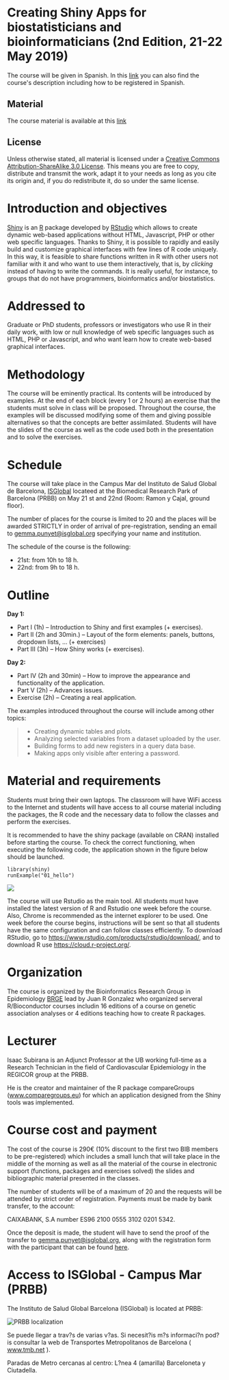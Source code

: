 # Creating Shiny Apps for biostatisticians and bioinformaticians (2nd Edition, 21-22 May 2019)


The course will be given in Spanish. In this [link](https://github.com/isglobal-brge/TeachingMaterials/blob/master/Shiny/Sniny_segunda_edicion.pdf) you can also find the course's description including how to be registered in Spanish. 

## Material 
The course material is available at this [link](https://github.com/isglobal-brge/shiny)


## License
 
Unless otherwise stated, all material is licensed under a
[Creative Commons Attribution-ShareAlike 3.0 License](http://creativecommons.org/licenses/by-sa/3.0/).
This means you are free to copy, distribute and transmit the work,
adapt it to your needs as long as you cite its origin and, if you do
redistribute it, do so under the same license.

# Introduction and objectives

[Shiny](http://shiny.rstudio.com) is an [R](http://www.r-project.org/) package developed by [RStudio](http://www.rstudio.com/) which allows to create dynamic web-based applications without HTML, Javascript, PHP or other web specific languages. Thanks to Shiny, it is possible to rapidly and easily build and customize graphical interfaces with few lines of R code uniquely. In this way, it is feasible to share functions written in R with other users not familiar with it and who want to use them interactively, that is, by _clicking_ instead of having to write the
commands. It is really useful, for instance, to groups that do not have programmers, bioinformatics and/or biostatistics.


# Addressed to 
Graduate or PhD students, professors or investigators who use R in their daily work, with low or null knowledge of web specific languages such as HTML, PHP or Javascript, and who want learn how to create web-based graphical interfaces.

# Methodology
The course will be eminently practical. Its contents will be introduced by examples. At the end of each block (every 1 or 2 hours) an exercise that the students must solve in class will be proposed. Throughout the course, the examples will be discussed modifying some of them and
giving possible alternatives so that the concepts are better assimilated. Students will have the slides of the course as well as the code used both in the presentation and to solve the exercises. 

# Schedule
The course will take place in the Campus Mar del Instituto de Salud Global de Barcelona, [ISGlobal](www.isglobal.org) locateed at the Biomedical Research Park of Barcelona (PRBB) on May 21 st
and 22nd (Room: Ramon y Cajal, ground floor). 

The number of places for the course is limited to 20 and the places will be awarded STRICTLY in order of arrival of pre-registration, sending an email to gemma.punyet@isglobal.org specifying your name and institution.

The schedule of the course is the following:

- 21st: from 10h to 18 h.
- 22nd: from 9h to 18 h.

# Outline

**Day 1:**

- Part I (1h) – Introduction to Shiny and first examples (+ exercises).
- Part II (2h and 30min.) – Layout of the form elements: panels, buttons, dropdown lists, … (+ exercises)
- Part III (3h) – How Shiny works (+ exercises).

**Day 2:**

- Part IV (2h and 30min) – How to improve the appearance and functionality of the application.
- Part V (2h) – Advances issues.
- Exercise (2h) – Creating a real application.

The examples introduced throughout the course will include among other topics:

> *	Creating dynamic tables and plots.
> *	Analyzing selected variables from a dataset uploaded by the user.
> *	Building forms to add new registers in a query data base.
> *	Making apps only visible after entering a password.


# Material and requirements
Students must bring their own laptops. The classroom will have WiFi access to the Internet and students will have access to all course material including the packages, the R code and the necessary data to follow the classes and perform the exercises.

It is recommended to have the shiny package (available on CRAN) installed before starting the course. To check the correct functioning, when executing the following code, the application shown in the figure below should be launched.
```
library(shiny)
runExample("01_hello")
```

![](figures/shiny.png)

The course will use Rstudio as the main tool. All students must have installed the latest version of R and Rstudio one week before the course. Also, Chrome is recommended as the internet explorer to be used.
One week before the course begins, instructions will be sent so that all students have the same configuration and can follow classes efficiently.
To download RStudio, go to https://www.rstudio.com/products/rstudio/download/, and to
download R use https://cloud.r-project.org/.



# Organization
The course is organized by the Bioinformatics Research Group in Epidemiology [BRGE](http://brge.isglobal.org) lead by Juan R Gonzalez who organized serveral R/Bioconductor courses includin 16 editions of a course on genetic association analyses or 4 editions teaching how to create R packages. 

# Lecturer
Isaac Subirana is an Adjunct Professor at the UB working full-time as a Research Technician in the field of Cardiovascular Epidemiology in the REGICOR group at the PRBB.

He is the creator and maintainer of the R package compareGroups (www.comparegroups.eu) for which an application designed from the Shiny tools was implemented.


# Course cost and payment
The cost of the course is 290€ (10% discount to the first two BIB members to be pre-registered) which includes a small lunch that will take place in the middle of the morning as well as all the material of the course in electronic support (functions, packages and exercises solved) the slides and bibliographic material presented in the classes. 

The number of students will be of a maximum of 20 and the requests will be attended by strict order of registration. Payments must be made by bank transfer, to the account: 

CAIXABANK, S.A number ES96 2100 0555 3102 0201 5342. 

Once the deposit is made, the student will have to send the proof of the transfer to gemma.punyet@isglobal.org, along with the registration form with the participant that can be found [here](https://docs.google.com/forms/d/e/1FAIpQLSeUkYFlXuEKEAqR5S8p-3ilRlus2pQaKRt6xVcI_oYfV-Nl_A/viewform). 



# Access to ISGlobal - Campus Mar (PRBB)
The  Instituto de Salud Global Barcelona (ISGlobal) is located at PRBB:

 ![PRBB localization](figures/prbb_loc.png)


Se puede llegar a trav?s de varias v?as. Si necesit?is m?s informaci?n pod?is consultar la web de Transportes Metropolitanos de Barcelona ( www.tmb.net ).

Paradas de Metro cercanas al centro: L?nea 4 (amarilla) Barceloneta y Ciutadella.




